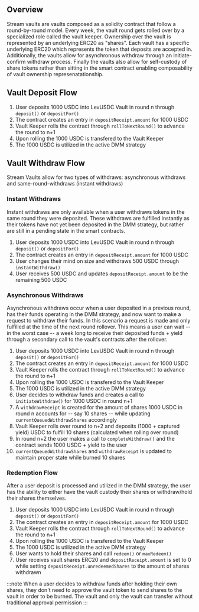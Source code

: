 ## Overview

Stream vaults are vaults composed as a solidity contract that follow a round-by-round model. Every week, the vault round gets rolled over by a specialized role called the vault keeper. Ownership over the vault is represented by an underlying ERC20 as "shares". Each vault has a specific underlying ERC20 which represents the token that deposits are accepted in. Additionally, the vaults allow for asynchronous withdraw through an initiate-confirm withdraw process. Finally the vaults also allow for self-custody of share tokens rather than sitting in the smart contract enabling composability of vault ownership represenatationship.


## Vault Deposit Flow

1. User deposits 1000 USDC into LevUSDC Vault in round n through `deposit()` or `depositFor()`
2. The contract creates an entry in `depositReceipt.amount` for 1000 USDC
3. Vault Keeper rolls the contract through `rollToNextRound()` to advance the round to n+1
4. Upon rolling the 1000 USDC is transfered to the Vault Keeper
5. The 1000 USDC is utilized in the active DMM strategy

## Vault Withdraw Flow

Stream Vaults allow for two types of withdraws: asynchronous withdraws and same-round-withdraws (instant withdraws)

### Instant Withdraws
Instant withdraws are only available when a user withdraws tokens in the same round they were deposited. These withdraws are fulfilled instantly as their tokens have not yet been deposited in the DMM strategy, but rather are still in a pending state in the smart contracts.

1. User deposits 1000 USDC into LevUSDC Vault in round n through `deposit()` or `depositFor()`
2. The contract creates an entry in `depositReceipt.amount` for 1000 USDC
3. User changes their mind on size and withdraws 500 USDC through `instantWithdraw()`
4. User receives 500 USDC and updates `depositReceipt.amount` to be the remaining 500 USDC

### Asynchronous Withdraws
Asynchronous withdraws occur when a user deposited in a previous round, has their funds operating in the DMM strategy, and now want to make a request to withdraw their funds. In this scenario a request is made and only fulfilled at the time of the next round rollover. This means a user can wait -- in the worst case -- a week long to receive their deposited funds + yield through a secondary call to the vault's contracts after the rollover.

1. User deposits 1000 USDC into LevUSDC Vault in round n through `deposit()` or `depositFor()`
2. The contract creates an entry in `depositReceipt.amount` for 1000 USDC
3. Vault Keeper rolls the contract through `rollToNextRound()` to advance the round to n+1
4. Upon rolling the 1000 USDC is transfered to the Vault Keeper
5. The 1000 USDC is utilized in the active DMM strategy
6. User decides to withdraw funds and creates a call to `initiateWithdraw()` for 1000 USDC in round n+1
7. A `withdrawReceipt` is created for the amount of shares 1000 USDC in round n accounts for -- say 10 shares -- while updating `currentQueuedWithdrawShares` accordingly
8. Vault Keeper rolls over round to n+2 and deposits (1000 + captured yield) USDC to fulfill 10 shares (calculated when rolling over round)
9. In round n+2 the user makes a call to `completeWithdraw()` and the contract sends 1000 USDC + yield to the user
10. `currentQueuedWithdrawShares` and `withdrawReceipt` is updated to maintain proper state while burned 10 shares

### Redemption Flow
After a user deposit is processed and utilized in the DMM strategy, the user has the ability to either have the vault custody their shares or withdraw/hold their shares themselves.


1. User deposits 1000 USDC into LevUSDC Vault in round n through `deposit()` or `depositFor()`
2. The contract creates an entry in `depositReceipt.amount` for 1000 USDC
3. Vault Keeper rolls the contract through `rollToNextRound()` to advance the round to n+1
4. Upon rolling the 1000 USDC is transfered to the Vault Keeper
5. The 1000 USDC is utilized in the active DMM strategy
6. User wants to hold their shares and call `redeem()` or `maxRedeem()`
7. User receives vault shares ERC20 and `depositReceipt.amount` is set to 0 while setting `depositReceipt.unredeemedShares` to the amount of shares withdrawn

:::note
When a user decides to withdraw funds after holding their own shares, they don't need to approve the vault token to send shares to the vault in order to be burned. The vault and only the vault can transfer without traditional approval permission
:::
